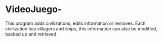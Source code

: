 # VideoJuego-
This program adds civilizations, edits information or removes. Each civilization has villagers and ships, this information can also be modified, backed up and retrieved.
